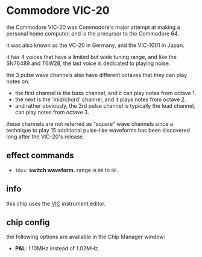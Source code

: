# Commodore VIC-20

the Commodore VIC-20 was Commodore's major attempt at making a personal home computer, and is the precursor to the Commodore 64.

it was also known as the VC-20 in Germany, and the VIC-1001 in Japan.

it has 4 voices that have a limited but wide tuning range, and like the SN76489 and T6W28, the last voice is dedicated to playing noise.

the 3 pulse wave channels also have different octaves that they can play notes on:
- the first channel is the bass channel, and it can play notes from octave 1.
- the next is the 'mid/chord' channel, and it plays notes from octave 2.
- and rather obviously, the 3rd pulse channel is typically the lead channel, can play notes from octave 3.

these channels are not referred as "square" wave channels since a technique to play 15 additional pulse-like waveforms has been discovered long after the VIC-20's release.

## effect commands

- `10xx`: **switch waveform.** range is `00` to `0F`.

## info

this chip uses the [VIC](../4-instrument/vic.md) instrument editor.

## chip config

the following options are available in the Chip Manager window:

- **PAL**: 1.10MHz instead of 1.02MHz.
